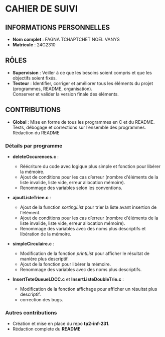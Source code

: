 # CAHIER DE SUIVI

## INFORMATIONS PERSONNELLES
- **Nom complet** : FAGNA TCHAPTCHET NOEL VANYS
- **Matricule** : 24G2310

## RÔLES
- **Supervision** : Veiller à ce que les besoins soient compris et que les objectifs soient fixés.
- **Testeur** : Identifier, corriger et améliorer tous les éléments du projet (programmes, README, organisation).  
  Conserver et valider la version finale des éléments.

## CONTRIBUTIONS
- **Global** : Mise en forme de tous les programmes en C et du README.  
  Tests, débogage et corrections sur l’ensemble des programmes. Rédaction du README

### Détails par programme
- **deleteOccurences.c** :  
  - Réécriture du code avec logique plus simple et fonction pour libérer la mémoire.  
  - Ajout de conditions pour les cas d’erreur (nombre d'éléments de la liste invalide, liste vide, erreur allocation mémoire).  
  - Renommage des variables selon les conventions.

- **ajoutListeTriee.c** :  
  - Ajout de la function *sortingList* pour trier la liste avant insertion de l'élément.
  - Ajout de conditions pour les cas d’erreur (nombre d'éléments de la liste invalide, liste vide, erreur allocation mémoire).  
  - Renommage des variables avec des noms plus descriptifs et libération de la mémoire.

- **simpleCirculaire.c** :  
  - Modification de la fonction *printList* pour afficher le résultat de manière plus descriptif. 
  - Ajout de la fonction pour libérer la mémoire.
  - Renommage des variables avec des noms plus descriptifs.

- **InsertTeteQueueLDCC.c** et **InsertListeDoubleTrie.c** :  
  - Modification de la fonction affichage pour afficher un résultat plus descriptif. 
  - correction des bugs.


### Autres contributions
- Création et mise en place du repo **tp2-inf-231**.  
- Rédaction complete du **README**

